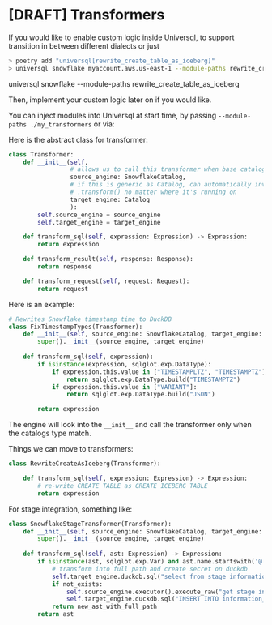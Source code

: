 # [DRAFT] Transformers

If you would like to enable custom logic inside Universql,  to support transition in between different dialects or just 
```bash
> poetry add "universql[rewrite_create_table_as_iceberg]"
> universql snowflake myaccount.aws.us-east-1 --module-paths rewrite_create_table_as_iceberg
```

universql snowflake --module-paths rewrite_create_table_as_iceberg

Then, implement your custom logic later on if you would like.

You can inject modules into Universql at start time, by passing `--module-paths ./my_transformers` or via:



Here is the abstract class for transformer:

```python
class Transformer:
    def __init__(self,
                 # allows us to call this transformer when base catalog is snowflake
                 source_engine: SnowflakeCatalog,
                 # if this is generic as Catalog, can automatically invoke
                 # .transform() no matter where it's running on
                 target_engine: Catalog
                 ):
        self.source_engine = source_engine
        self.target_engine = target_engine

    def transform_sql(self, expression: Expression) -> Expression:
        return expression

    def transform_result(self, response: Response):
        return response

    def transform_request(self, request: Request):
        return request
```

Here is an example:

```python
# Rewrites Snowflake timestamp time to DuckDB
class FixTimestampTypes(Transformer):
    def __init__(self, source_engine: SnowflakeCatalog, target_engine: DuckDBCatalog):
        super().__init__(source_engine, target_engine)
        
    def transform_sql(self, expression):
        if isinstance(expression, sqlglot.exp.DataType):
            if expression.this.value in ["TIMESTAMPLTZ", "TIMESTAMPTZ"]:
                return sqlglot.exp.DataType.build("TIMESTAMPTZ")
            if expression.this.value in ["VARIANT"]:
                return sqlglot.exp.DataType.build("JSON")

        return expression
```

The engine will look into the `__init__` and call the transformer only when the catalogs type match.

Things we can move to transformers:

```python
class RewriteCreateAsIceberg(Transformer):

    def transform_sql(self, expression: Expression) -> Expression:
        # re-write CREATE TABLE as CREATE ICEBERG TABLE
        return expression
```

For stage integration, something like:

```python
class SnowflakeStageTransformer(Transformer):
    def __init__(self, source_engine: SnowflakeCatalog, target_engine: DuckDBCatalog):
        super().__init__(source_engine, target_engine)
        
    def transform_sql(self, ast: Expression) -> Expression:
        if isinstance(ast, sqlglot.exp.Var) and ast.name.startswith('@'):
            # transform into full path and create secret on duckdb
            self.target_engine.duckdb.sql("select from stage information_schema.stages where ..")
            if not_exists:
                self.source_engine.executor().execute_raw("get stage info from fs")
                self.target_engine.duckdb.sql("INSERT INTO information_schema.stages ...")
            return new_ast_with_full_path
        return ast
```